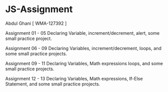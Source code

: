 # JS-Assignment
Abdul Ghani [ WMA-127392 ]

Assignment 01 - 05
Declaring Variable, increment/decrement, alert, some small practice project.

Assignment 06 - 09
Declaring Variables, increment/decrement, loops, and some small practice projects.

Assignment 09 - 11
Declaring Variables, Math expressions loops, and some small practice projects.

Assignment 12 - 13
Declaring Variables, Math expressions, If-Else Statement, and some small practice projects.
